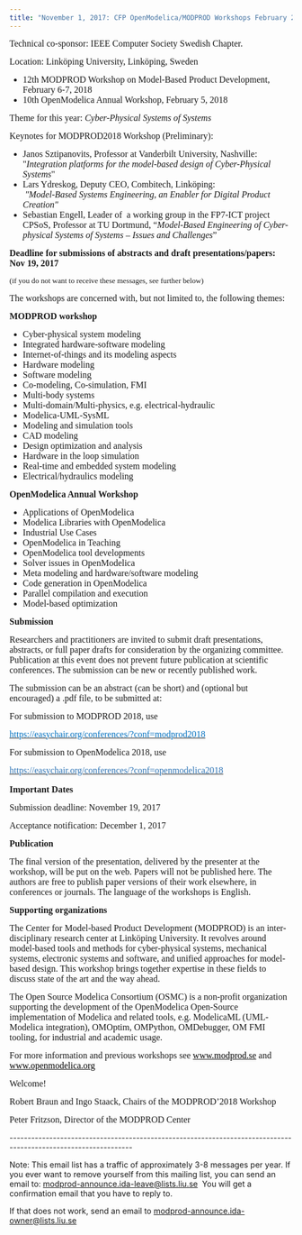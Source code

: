 ```yaml
---
title: "November 1, 2017: CFP OpenModelica/MODPROD Workshops February 2018"
---
```

<p><span style="font-family: 'Times New Roman', serif; font-size: 12pt;">Technical co-sponsor: IEEE Computer Society Swedish Chapter.</span></p>
<p style="line-height: normal;"><span style="font-size: 12pt; font-family: 'Times New Roman', serif;">Location: Linköping University, Linköping, Sweden</span></p>
<ul>
<li style="line-height: normal;"><span style="font-size: 12pt; font-family: 'Times New Roman', serif;">12th MODPROD Workshop on Model-Based Product Development, February 6-7, 2018</span></li>
<li style="line-height: normal;"><span style="font-size: 12pt; font-family: 'Times New Roman', serif;">10th OpenModelica Annual Workshop, February 5, 2018</span></li>
</ul>
<p style="line-height: normal;"><span style="font-size: 12pt; font-family: 'Times New Roman', serif;">Theme for this year: <i>Cyber-Physical Systems of Systems</i></span></p>
<p style="line-height: normal;"><span style="font-size: 12pt; font-family: 'Times New Roman', serif;">Keynotes for MODPROD2018 Workshop (Preliminary):</span></p>
<ul>
<li><span style="font-size: 12pt; font-family: 'Times New Roman', serif;">Janos Sztipanovits, Professor at Vanderbilt University, Nashville:</span><br /> <span style="font-size: 12pt; font-family: 'Times New Roman', serif;">"<i>Integration platforms for the model-based design of Cyber-Physical Systems</i>"</span></li>
<li><span style="font-size: 12pt; font-family: 'Times New Roman', serif;">Lars Ydreskog, Deputy CEO, Combitech, Linköping:</span><br /> <span style="font-size: 12pt; font-family: 'Times New Roman', serif;">&nbsp;<i>"Model-Based Systems Engineering, an Enabler for Digital Product Creation"</i> </span></li>
<li><span style="font-size: 12pt; font-family: 'Times New Roman', serif;">Sebastian Engell, Leader of&nbsp; a working group in the FP7-ICT project CPSoS, Professor at TU Dortmund, “<i>Model-Based Engineering of Cyber-physical Systems of Systems – Issues and Challenges</i>”</span></li>
</ul>
<p style="line-height: normal;"><strong><span style="font-size: 12pt; font-family: 'Times New Roman', serif;">Deadline for submissions of abstracts and draft presentations/papers: Nov 19, 2017</span></strong></p>
<p style="line-height: normal;"><span style="font-size: 10pt; font-family: 'Times New Roman', serif;">(if you do not want to receive these messages, see further below)</span></p>
<p style="line-height: normal;"><span style="font-size: 12pt; font-family: 'Times New Roman', serif;">The workshops are concerned with, but not limited to, the following themes:</span></p>
<p style="line-height: normal;"><strong><span style="font-size: 12pt; font-family: 'Times New Roman', serif;">MODPROD workshop</span></strong></p>
<ul>
<li style="line-height: normal;"><span style="font-size: 12pt; font-family: 'Times New Roman', serif;">Cyber-physical system modeling</span></li>
<li style="line-height: normal;"><span style="font-size: 12pt; font-family: 'Times New Roman', serif;">Integrated hardware-software modeling</span></li>
<li style="line-height: normal;"><span style="font-size: 12pt; font-family: 'Times New Roman', serif;">Internet-of-things and its modeling aspects</span></li>
<li style="line-height: normal;"><span style="font-size: 12pt; font-family: 'Times New Roman', serif;">Hardware modeling</span></li>
<li style="line-height: normal;"><span style="font-size: 12pt; font-family: 'Times New Roman', serif;">Software modeling</span></li>
<li style="line-height: normal;"><span style="font-size: 12pt; font-family: 'Times New Roman', serif;">Co-modeling, Co-simulation, FMI</span></li>
<li style="line-height: normal;"><span style="font-size: 12pt; font-family: 'Times New Roman', serif;">Multi-body systems</span></li>
<li style="line-height: normal;"><span style="font-size: 12pt; font-family: 'Times New Roman', serif;">Multi-domain/Multi-physics, e.g. electrical-hydraulic</span></li>
<li style="line-height: normal;"><span style="font-size: 12pt; font-family: 'Times New Roman', serif;">Modelica-UML-SysML</span></li>
<li style="line-height: normal;"><span style="font-size: 12pt; font-family: 'Times New Roman', serif;">Modeling and simulation tools</span></li>
<li style="line-height: normal;"><span style="font-size: 12pt; font-family: 'Times New Roman', serif;">CAD modeling</span></li>
<li style="line-height: normal;"><span style="font-size: 12pt; font-family: 'Times New Roman', serif;">Design optimization and analysis</span></li>
<li style="line-height: normal;"><span style="font-size: 12pt; font-family: 'Times New Roman', serif;">Hardware in the loop simulation</span></li>
<li style="line-height: normal;"><span style="font-size: 12pt; font-family: 'Times New Roman', serif;">Real-time and embedded system modeling</span></li>
<li style="line-height: normal;"><span style="font-size: 12pt; font-family: 'Times New Roman', serif;">Electrical/hydraulics modeling</span></li>
</ul>
<p style="line-height: normal;"><strong><span style="font-size: 12pt; font-family: 'Times New Roman', serif;">OpenModelica Annual Workshop</span></strong></p>
<ul>
<li style="line-height: normal;"><span style="font-size: 12pt; font-family: 'Times New Roman', serif;">Applications of OpenModelica</span></li>
<li style="line-height: normal;"><span style="font-size: 12pt; font-family: 'Times New Roman', serif;">Modelica Libraries with OpenModelica</span></li>
<li style="line-height: normal;"><span style="font-size: 12pt; font-family: 'Times New Roman', serif;">Industrial Use Cases</span></li>
<li style="line-height: normal;"><span style="font-size: 12pt; font-family: 'Times New Roman', serif;">OpenModelica in Teaching</span></li>
<li style="line-height: normal;"><span style="font-size: 12pt; font-family: 'Times New Roman', serif;">OpenModelica tool developments</span></li>
<li style="line-height: normal;"><span style="font-size: 12pt; font-family: 'Times New Roman', serif;">Solver issues in OpenModelica</span></li>
<li style="line-height: normal;"><span style="font-size: 12pt; font-family: 'Times New Roman', serif;">Meta modeling and hardware/software modeling</span></li>
<li style="line-height: normal;"><span style="font-size: 12pt; font-family: 'Times New Roman', serif;">Code generation in OpenModelica</span></li>
<li style="line-height: normal;"><span style="font-size: 12pt; font-family: 'Times New Roman', serif;">Parallel compilation and execution</span></li>
<li style="line-height: normal;"><span style="font-size: 12pt; font-family: 'Times New Roman', serif;">Model-based optimization</span></li>
</ul>
<p style="line-height: normal;"><strong><span style="font-size: 12pt; font-family: 'Times New Roman', serif;">Submission</span></strong></p>
<p style="line-height: normal;"><span style="font-size: 12pt; font-family: 'Times New Roman', serif;">Researchers and practitioners are invited to submit draft presentations, abstracts, or full paper drafts for consideration by the organizing committee. Publication at this event does not prevent future publication at scientific conferences. The submission can be new or recently published work. </span></p>
<p style="line-height: normal;"><span style="font-size: 12pt; font-family: 'Times New Roman', serif;">The submission can be an abstract (can be short) and (optional but encouraged) a .pdf file, to be submitted at:</span></p>
<p style="line-height: normal;"><span style="font-size: 12pt; font-family: 'Times New Roman', serif;">For submission to MODPROD 2018, use </span></p>
<p style="line-height: normal;"><a href="https://easychair.org/conferences/?conf=modprod2018"><span style="font-size: 12pt; font-family: 'Times New Roman', serif; color: #0070c0;">https://easychair.org/conferences/?conf=modprod2018</span></a></p>
<p style="line-height: normal;"><span style="font-size: 12pt; font-family: 'Times New Roman', serif;">For submission to OpenModelica 2018, use&nbsp; </span></p>
<p style="line-height: normal;"><a href="https://easychair.org/conferences/?conf=openmodelica2018"><span style="font-size: 12pt; font-family: 'Times New Roman', serif; color: #2e74b5;">https://easychair.org/conferences/?conf=openmodelica2018</span></a></p>
<p style="margin-top: 12pt; line-height: normal;"><strong><span style="font-size: 12pt; font-family: 'Times New Roman', serif;">Important Dates</span></strong></p>
<p style="line-height: normal;"><span style="font-size: 12pt; font-family: 'Times New Roman', serif;">Submission deadline: November 19, 2017</span></p>
<p style="line-height: normal;"><span style="font-size: 12pt; font-family: 'Times New Roman', serif;">Acceptance notification: December 1, 2017</span></p>
<p style="line-height: normal;"><strong><span style="font-size: 12pt; font-family: 'Times New Roman', serif;">Publication</span></strong></p>
<p style="line-height: normal;"><span style="font-size: 12pt; font-family: 'Times New Roman', serif;">The final version of the presentation, delivered by the presenter at the workshop, will be put on the web. Papers will not be published here. The authors are free to publish paper versions of their work elsewhere, in conferences or journals. The language of the workshops is English.</span></p>
<p style="line-height: normal;"><strong><span style="font-size: 12pt; font-family: 'Times New Roman', serif;">Supporting organizations</span></strong></p>
<p style="line-height: normal;"><span style="font-size: 12pt; font-family: 'Times New Roman', serif;">The Center for Model-based Product Development (MODPROD) is an inter-disciplinary research center at Linköping University. It revolves around model-based tools and methods for cyber-physical systems, mechanical systems, electronic systems and software, and unified approaches for model-based design. This workshop brings together expertise in these fields to discuss state of the art and the way ahead. </span></p>
<p style="line-height: normal;"><span style="font-size: 12pt; font-family: 'Times New Roman', serif;">The Open Source Modelica Consortium (OSMC) is a non-profit organization supporting the development of the OpenModelica Open-Source implementation of Modelica and related tools, e.g. ModelicaML (UML-Modelica integration), OMOptim, OMPython, OMDebugger, OM FMI tooling, for industrial and academic usage.</span></p>
<p style="line-height: normal;"><span style="font-size: 12pt; font-family: 'Times New Roman', serif;">For more information and previous workshops see </span><a href="http://www.modprod.liu.se/"><span style="font-size: 12pt; font-family: 'Times New Roman', serif; color: windowtext;">www.modprod.se</span></a><span style="font-size: 12pt; font-family: 'Times New Roman', serif;"> and </span><a href="http://www.openmodelica.org/"><span style="font-size: 12pt; font-family: 'Times New Roman', serif; color: windowtext;">www.openmodelica.org</span></a></p>
<p style="line-height: normal;"><span style="font-size: 12pt; font-family: 'Times New Roman', serif;">Welcome!</span></p>
<p style="line-height: normal;"><span style="font-size: 12pt; font-family: 'Times New Roman', serif;">Robert Braun and Ingo Staack, Chairs of the MODPROD’2018 Workshop</span></p>
<p style="line-height: normal;"><span style="font-size: 12pt; font-family: 'Times New Roman', serif;">Peter Fritzson, Director of the MODPROD Center</span></p>
<p>----------------------------------------------------------------------------------------------------------------</p>
<p>Note: This email list has a traffic of approximately 3-8 messages per year. If you ever want to remove yourself from this mailing list, you can send an email to: <a href="mailto:modprod-announce.ida-leave@lists.liu.se">modprod-announce.ida-leave@lists.liu.se</a>&nbsp; You will get a confirmation email that you have to reply to.</p>
<p>If that does not work, send an email to <a href="mailto:modprod-announce.ida-owner@lists.liu.se">modprod-announce.ida-owner@lists.liu.se</a></p>
<p>&nbsp;</p>